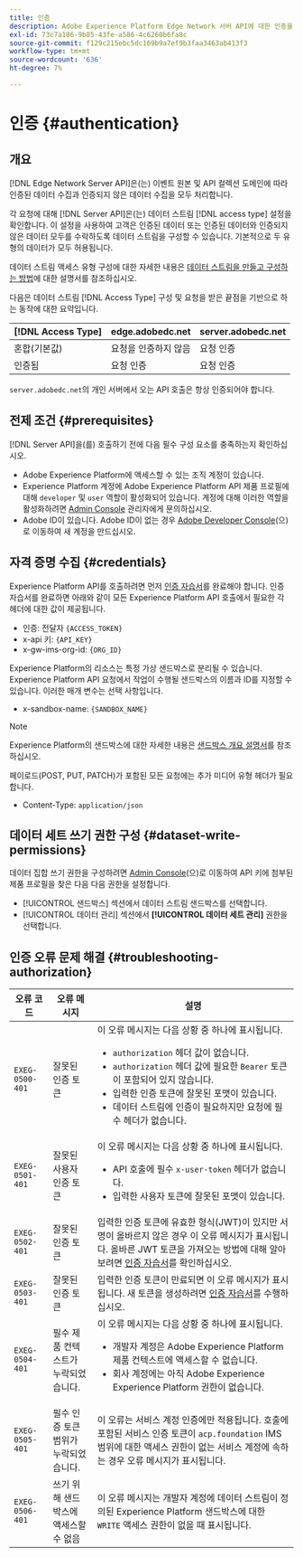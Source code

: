 ```yaml
---
title: 인증
description: Adobe Experience Platform Edge Network 서버 API에 대한 인증을 구성하는 방법을 알아봅니다.
exl-id: 73c7a186-9b85-43fe-a586-4c6260b6fa8c
source-git-commit: f129c215ebc5dc169b9a7ef9b3faa3463ab413f3
workflow-type: tm+mt
source-wordcount: '636'
ht-degree: 7%

---
```


# 인증 {#authentication}

## 개요

[!DNL Edge Network Server API]은(는) 이벤트 원본 및 API 컬렉션 도메인에 따라 인증된 데이터 수집과 인증되지 않은 데이터 수집을 모두 처리합니다.

각 요청에 대해 [!DNL Server API]은(는) 데이터 스트림 [!DNL access type] 설정을 확인합니다. 이 설정을 사용하여 고객은 인증된 데이터 또는 인증된 데이터와 인증되지 않은 데이터 모두를 수락하도록 데이터 스트림을 구성할 수 있습니다. 기본적으로 두 유형의 데이터가 모두 허용됩니다.

데이터 스트림 액세스 유형 구성에 대한 자세한 내용은 [데이터 스트림을 만들고 구성하는 방법](../datastreams/overview.md#create)에 대한 설명서를 참조하십시오.

다음은 데이터 스트림 [!DNL Access Type] 구성 및 요청을 받은 끝점을 기반으로 하는 동작에 대한 요약입니다.

| [!DNL Access Type] | edge.adobedc.net | server.adobedc.net |
|-----------------|-------------------------------|-----------------------|
| 혼합(기본값) | 요청을 인증하지 않음 | 요청 인증 |
| 인증됨 | 요청 인증 | 요청 인증 |

`server.adobedc.net`의 개인 서버에서 오는 API 호출은 항상 인증되어야 합니다.

## 전제 조건 {#prerequisites}

[!DNL Server API]을(를) 호출하기 전에 다음 필수 구성 요소를 충족하는지 확인하십시오.

* Adobe Experience Platform에 액세스할 수 있는 조직 계정이 있습니다.
* Experience Platform 계정에 Adobe Experience Platform API 제품 프로필에 대해 `developer` 및 `user` 역할이 활성화되어 있습니다. 계정에 대해 이러한 역할을 활성화하려면 [Admin Console](../access-control/home.md) 관리자에게 문의하십시오.
* Adobe ID이 있습니다. Adobe ID이 없는 경우 [Adobe Developer Console](https://developer.adobe.com/console)&#x200B;(으)로 이동하여 새 계정을 만드십시오.

## 자격 증명 수집 {#credentials}

Experience Platform API를 호출하려면 먼저 [인증 자습서](../landing/api-authentication.md)를 완료해야 합니다. 인증 자습서를 완료하면 아래와 같이 모든 Experience Platform API 호출에서 필요한 각 헤더에 대한 값이 제공됩니다.

* 인증: 전달자 `{ACCESS_TOKEN}`
* x-api 키: `{API_KEY}`
* x-gw-ims-org-id: `{ORG_ID}`

Experience Platform의 리소스는 특정 가상 샌드박스로 분리될 수 있습니다. Experience Platform API 요청에서 작업이 수행될 샌드박스의 이름과 ID를 지정할 수 있습니다. 이러한 매개 변수는 선택 사항입니다.

* x-sandbox-name: `{SANDBOX_NAME}`

>[!NOTE]
>
>Experience Platform의 샌드박스에 대한 자세한 내용은 [샌드박스 개요 설명서](../sandboxes/home.md)를 참조하십시오.

페이로드(POST, PUT, PATCH)가 포함된 모든 요청에는 추가 미디어 유형 헤더가 필요합니다.

* Content-Type: `application/json`

## 데이터 세트 쓰기 권한 구성 {#dataset-write-permissions}

데이터 집합 쓰기 권한을 구성하려면 [Admin Console](https://adminconsole.adobe.com)&#x200B;(으)로 이동하여 API 키에 첨부된 제품 프로필을 찾은 다음 다음 권한을 설정합니다.

* [!UICONTROL 샌드박스] 섹션에서 데이터 스트림 샌드박스를 선택합니다.
* [!UICONTROL 데이터 관리] 섹션에서 **[!UICONTROL 데이터 세트 관리]** 권한을 선택합니다.

## 인증 오류 문제 해결 {#troubleshooting-authorization}

| 오류 코드 | 오류 메시지 | 설명 |
| --- | --- | --- |
| `EXEG-0500-401` | 잘못된 인증 토큰 | 이 오류 메시지는 다음 상황 중 하나에 표시됩니다.  <ul><li>`authorization` 헤더 값이 없습니다.</li><li>`authorization` 헤더 값에 필요한 `Bearer` 토큰이 포함되어 있지 않습니다.</li><li>입력한 인증 토큰에 잘못된 포맷이 있습니다.</li><li>데이터 스트림에 인증이 필요하지만 요청에 필수 헤더가 없습니다.</li></ul> |
| `EXEG-0501-401` | 잘못된 사용자 인증 토큰 | 이 오류 메시지는 다음 상황 중 하나에 표시됩니다. <ul><li>API 호출에 필수 `x-user-token` 헤더가 없습니다.</li><li>입력한 사용자 토큰에 잘못된 포맷이 있습니다.</li></ul> |
| `EXEG-0502-401` | 잘못된 인증 토큰 | 입력한 인증 토큰에 유효한 형식(JWT)이 있지만 서명이 올바르지 않은 경우 이 오류 메시지가 표시됩니다. 올바른 JWT 토큰을 가져오는 방법에 대해 알아보려면 [인증 자습서](../landing/api-authentication.md)를 확인하십시오. |
| `EXEG-0503-401` | 잘못된 인증 토큰 | 입력한 인증 토큰이 만료되면 이 오류 메시지가 표시됩니다. 새 토큰을 생성하려면 [인증 자습서](../landing/api-authentication.md)를 수행하십시오. |
| `EXEG-0504-401` | 필수 제품 컨텍스트가 누락되었습니다. | 이 오류 메시지는 다음 상황 중 하나에 표시됩니다.  <ul><li>개발자 계정은 Adobe Experience Platform 제품 컨텍스트에 액세스할 수 없습니다.</li><li>회사 계정에는 아직 Adobe Experience Experience Platform 권한이 없습니다.</li></ul> |
| `EXEG-0505-401` | 필수 인증 토큰 범위가 누락되었습니다. | 이 오류는 서비스 계정 인증에만 적용됩니다. 호출에 포함된 서비스 인증 토큰이 `acp.foundation` IMS 범위에 대한 액세스 권한이 없는 서비스 계정에 속하는 경우 오류 메시지가 표시됩니다. |
| `EXEG-0506-401` | 쓰기 위해 샌드박스에 액세스할 수 없음 | 이 오류 메시지는 개발자 계정에 데이터 스트림이 정의된 Experience Platform 샌드박스에 대한 `WRITE` 액세스 권한이 없을 때 표시됩니다. |
